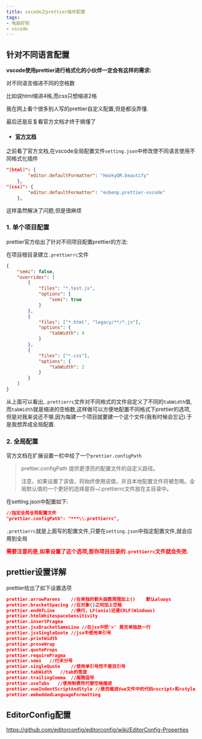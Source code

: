 ```yaml
---
title: vscode之prettier插件配置
tags:
- 电脑好软
- vscode
---
```


## 针对不同语言配置

**vscode使用prettier进行格式化的小伙伴一定会有这样的需求:**

对不同语言缩进不同的空格数

比如说html缩进4格,而css只想缩进2格

我在网上看个很多别人写的prettier自定义配置,但是都没弄懂.

最后还是反复看官方文档才终于搞懂了

<!-- more -->

#### <i style="display:none">官方文档</i>

- #### [官方文档](https://prettier.io/docs/en/options.html)

之前看了官方文档,在vscode全局配置文件`setting.json`中修改使不同语言使用不同格式化插件

```json
"[html]": {
        "editor.defaultFormatter": "HookyQR.beautify"
    },
"[css]": {
        "editor.defaultFormatter": "esbenp.prettier-vscode"
    },
```

这样虽然解决了问题,但是很麻烦

### 1. 单个项目配置

prettier官方给出了针对不同项目配置prettier的方法:

在项目根目录建立`.prettierrc`文件

```json
{
    "semi": false,
    "overrides": [
        {
            "files": "*.test.js",
            "options": {
                "semi": true
            }
        },
        {
            "files": ["*.html", "legacy/**/*.js"],
            "options": {
                "tabWidth": 4
            }
        },
        {
            "files": ["*.css"],
            "options": {
                "tabWidth": 2
            }
        }
    ]
}
```

从上面可以看出,`.prettierrc`文件对不同格式的文件自定义了不同的`tabWidth`值,而`tabWidth`就是缩进的空格数,这样做可以方便地配置不同格式下prettier的选项,但是对我来说还不够,因为每建一个项目就要建一个这个文件(我有时候会忘记).于是我想弄成全局配置.

### 2. 全局配置

官方文档在扩展设置一栏中给了一个`prettier.configPath`

> prettier.configPath
> 提供更漂亮的配置文件的自定义路径。
>
> 注意，如果设置了该值，将始终使用该值，并且本地配置文件将被忽略。全局默认值的一个更好的选择是将~/.prettierrc文件放在主目录中。

在setting.json中配置如下:

```json
//指定全局全局配置文件
"prettier.configPath": "***\\.prettierrc",
```

`.prettierrc`就是上面写的配置文件,只要在`setting.json`中指定配置文件,就会应用到全局

<strong style="color:red">需要注意的是,如果设置了这个选项,那你项目目录的`.prettierrc`文件就会失效.</strong>

## prettier设置详解

prettier给出了如下设置选项

```json
prettier.arrowParens	//在单独的箭头函数周围加上()	默认always
prettier.bracketSpacing	//在对象{}之间加上空格
prettier.endOfLine		//换行，LF(unix)还是CRLF(Windows)
prettier.htmlWhitespaceSensitivity
prettier.insertPragma
prettier.jsxBracketSameLine	//在jsx中把'>' 是否单独放一行
prettier.jsxSingleQuote	//jsx中使用单引号
prettier.printWidth
prettier.proseWrap
prettier.quoteProps
prettier.requirePragma
prettier.semi	//行末分号
prettier.singleQuote	//使用单引号而不是双引号
prettier.tabWidth	//tab的宽度
prettier.trailingComma	//尾随逗号
prettier.useTabs   //使用制表符代替空格缩进
prettier.vueIndentScriptAndStyle //是否缩进Vue文件中的代码<script>和<style>标记
prettier.embeddedLanguageFormatting
```



## EditorConfig配置

https://github.com/editorconfig/editorconfig/wiki/EditorConfig-Properties